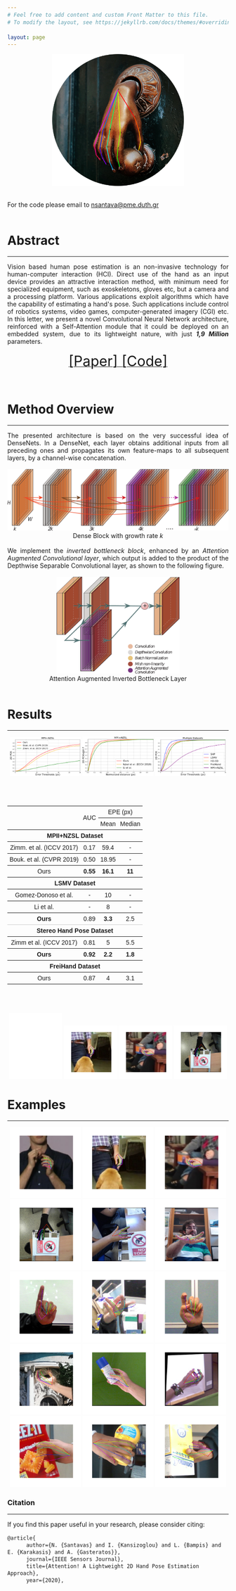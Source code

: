 ```yaml
---
# Feel free to add content and custom Front Matter to this file.
# To modify the layout, see https://jekyllrb.com/docs/themes/#overriding-theme-defaults

layout: page
---
```




<center><img src="files/hand.png" class="centerImage" height="300" width="300"  />
</center>
<br />

For the code please email to <a href="mailto:nsantava@pme.duth.gr">nsantava@pme.duth.gr</a><br>
<br />

# Abstract
---



<div style="text-align: justify">
 Vision based human pose estimation is an non-invasive technology for human-computer interaction (HCI). Direct use of the hand as an input device provides an attractive interaction method, with minimum need for specialized equipment, such as exoskeletons, gloves etc, but a camera and a processing platform. Various applications exploit algorithms which have the capability of estimating a hand's pose. Such applications include control of robotics systems, video games, computer-generated imagery (CGI) etc. In this letter, we present a novel Convolutional Neural Network architecture, reinforced with a Self-Attention module that it could be deployed on an embedded system, due to its lightweight nature, with just <B><i>1,9 Million</i></B> parameters.
 </div>

<br />
<center>
<a href="https://ieeexplore.ieee.org/abstract/document/9171866" ><font size="6">[Paper] </font></a> <a href="https://github.com/nsantavas/Attention-A-Lightweight-2D-Hand-Pose-Estimation-Approach" ><font size="6">[Code] </font></a>
</center>
<br />
<br />

# Method Overview
---

<div style="text-align: justify">
The presented architecture is based on the very successful
idea of DenseNets. In a DenseNet, each layer obtains
additional inputs from all preceding ones and propagates its
own feature-maps to all subsequent layers, by a channel-wise
concatenation.
 </div>

<br />
 <center><img src="files/densenet.png" class="centerImage" height="140" width="600"  />
 <figcaption>Dense Block with growth rate <i>k</i></figcaption>
</center>
<br />

<div style="text-align: justify">
We implement the <i>inverted bottleneck block</i>,
enhanced by an <i>Attention Augmented Convolutional layer</i>,
which output is added to the product of the Depthwise Separable Convolutional layer, as shown to the following figure.
</div>

<br />
 <center><img src="files/aaib.png" class="centerImage" height="220" width="280"  />
 <figcaption>Attention Augmented Inverted Bottleneck Layer</figcaption>
</center>
<br />

# Results
---

<center>
<div class="masonry">
  <img src="files/pck.png" width="32%"  alt>
  <img src="files/pck_h.png" width="32%" alt>
  <img src="files/pck_all.png" width="32%"  alt>
</div>
</center>


<br />
<br />
<br />
<style type="text/css">
.tg  {border-collapse:collapse;border-spacing:0;}
.tg td{font-family:Arial, sans-serif;font-size:14px;padding:5px 5px;border-style:solid;border-width:0px;overflow:hidden;word-break:normal;border-top-width:1px;border-bottom-width:1px;border-color:black;}
.tg th{font-family:Arial, sans-serif;font-size:14px;font-weight:normal;padding:5px 5px;border-style:solid;border-width:0px;overflow:hidden;word-break:normal;border-top-width:1px;border-bottom-width:1px;border-color:black;}
.tg .tg-9wq8{border-color:inherit;text-align:center;vertical-align:middle}
.tg .tg-wh93{font-weight:bold;border-color:#cccccc;text-align:center;vertical-align:top}
.tg .tg-c3ow{border-color:inherit;text-align:center;vertical-align:top}
.tg .tg-7btt{font-weight:bold;border-color:inherit;text-align:center;vertical-align:top}
.tg .tg-o57c{border-color:#cccccc;text-align:center;vertical-align:top}
</style>
<table class="tg" align='center'>
  <tr>
    <th class="tg-c3ow" rowspan="2"></th>
    <th class="tg-9wq8" rowspan="2">AUC</th>
    <th class="tg-c3ow" colspan="2">EPE (px)</th>
  </tr>
  <tr>
    <td class="tg-c3ow">Mean</td>
    <td class="tg-c3ow">Median</td>
  </tr>
  <tr>
    <td class="tg-7btt" colspan="4">MPII+NZSL Dataset</td>
  </tr>
  <tr>
    <td class="tg-c3ow">Zimm. et al. (ICCV 2017)</td>
    <td class="tg-c3ow">0.17</td>
    <td class="tg-c3ow">59.4</td>
    <td class="tg-c3ow">-</td>
  </tr>
  <tr>
    <td class="tg-c3ow">Bouk. et al. (CVPR 2019)<br></td>
    <td class="tg-c3ow">0.50</td>
    <td class="tg-c3ow">18.95</td>
    <td class="tg-c3ow">-</td>
  </tr>
  <tr>
    <td class="tg-c3ow">Ours<br></td>
    <td class="tg-7btt">0.55</td>
    <td class="tg-7btt">16.1</td>
    <td class="tg-7btt">11</td>
  </tr>
  <tr>
    <td class="tg-7btt" colspan="4">LSMV Dataset</td>
  </tr>
  <tr>
    <td class="tg-c3ow">Gomez-Donoso et al.</td>
    <td class="tg-c3ow">-</td>
    <td class="tg-c3ow">10</td>
    <td class="tg-c3ow">-</td>
  </tr>
  <tr>
    <td class="tg-c3ow">Li et al.</td>
    <td class="tg-c3ow">-</td>
    <td class="tg-c3ow">8</td>
    <td class="tg-c3ow">-</td>
  </tr>
  <tr>
    <td class="tg-wh93">Ours</td>
    <td class="tg-o57c">0.89</td>
    <td class="tg-wh93">3.3</td>
    <td class="tg-o57c">2.5</td>
  </tr>
  <tr>
    <td class="tg-7btt" colspan="4">Stereo Hand Pose Dataset</td>
  </tr>
  <tr>
    <td class="tg-c3ow">Zimm et al. (ICCV 2017)</td>
    <td class="tg-c3ow">0.81</td>
    <td class="tg-c3ow">5</td>
    <td class="tg-c3ow">5.5</td>
  </tr>
  <tr>
    <td class="tg-7btt">Ours</td>
    <td class="tg-7btt">0.92</td>
    <td class="tg-7btt">2.2</td>
    <td class="tg-7btt">1.8</td>
  </tr>
  <tr>
    <td class="tg-7btt" colspan="4">FreiHand Dataset</td>
  </tr>
  <tr>
    <td class="tg-c3ow">Ours</td>
    <td class="tg-c3ow">0.87</td>
    <td class="tg-c3ow">4</td>
    <td class="tg-c3ow">3.1</td>
  </tr>
</table>

<br />
<br />
<br />


<center>
<div class="masonry">
<embed src="files/radars/t_MPII+NZSL_Dataset.pdf" type="application/pdf" width="24%">
  <img src="files/images/hand2.png" width="24%"  alt>
  <img src="files/images/hand3.png" width="24%"  alt>
  <img src="files/images/hand14.png" width="24%"  alt>

</div>
</center>

# Examples
---

<center>
<div class="masonry">
  <img src="files/images/hand1.png" width="32%"  alt>
  <img src="files/images/hand2.png" width="32%"  alt>
  <img src="files/images/hand3.png" width="32%"  alt>

  <img src="files/images/hand14.png" width="32%"  alt>
  <img src="files/images/hand11.png" width="32%"  alt>
  <img src="files/images/hand12.png" width="32%"  alt>

  <img src="files/images/hand18.png" width="32%"  alt>
  <img src="files/images/hand19.png" width="32%"  alt>
  <img src="files/images/hand20.png" width="32%"  alt>

  <img src="files/images/hand29.png" width="32%"  alt>
  <img src="files/images/hand26.png" width="32%"  alt>
  <img src="files/images/hand27.png" width="32%"  alt>

  <img src="files/images/hand35.png" width="32%"  alt>
  <img src="files/images/hand37.png" width="32%"  alt>
  <img src="files/images/hand41.png" width="32%"  alt>
</div>
</center>

### Citation
---
If you find this paper useful in your research, please consider citing:

	@article{
          author={N. {Santavas} and I. {Kansizoglou} and L. {Bampis} and E. {Karakasis} and A. {Gasteratos}},
          journal={IEEE Sensors Journal},
          title={Attention! A Lightweight 2D Hand Pose Estimation Approach},
          year={2020},


